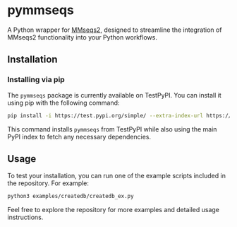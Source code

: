 # pymmseqs

A Python wrapper for [MMseqs2](https://github.com/soedinglab/MMseqs2), designed to streamline the integration of MMseqs2 functionality into your Python workflows.

## Installation

### Installing via pip
The `pymmseqs` package is currently available on TestPyPI. You can install it using pip with the following command:

```bash
pip install -i https://test.pypi.org/simple/ --extra-index-url https://pypi.org/simple pymmseqs
```

This command installs `pymmseqs` from TestPyPI while also using the main PyPI index to fetch any necessary dependencies.

## Usage

To test your installation, you can run one of the example scripts included in the repository. For example:

```bash
python3 examples/createdb/createdb_ex.py
```

Feel free to explore the repository for more examples and detailed usage instructions.

